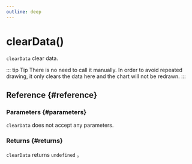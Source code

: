```yaml
---
outline: deep
---
```


# clearData()
`clearData` clear data.

::: tip Tip
There is no need to call it manually. In order to avoid repeated drawing, it only clears the data here and the chart will not be redrawn.
:::

## Reference {#reference}
<!--@include: @/@views/api/references/instance/clearData.md-->

### Parameters {#parameters}
`clearData` does not accept any parameters.

### Returns {#returns}
`clearData` returns `undefined` 。